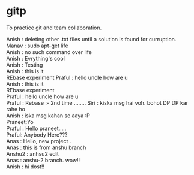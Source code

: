 # gitp
To practice git and team collaboration.

Anish : deleting other .txt files until a solution is found for curruption.<br>
Manav : sudo apt-get life<br>
Anish : no such command over life<br>
Anish : Evrything's cool<br>
Anish : Testing<br>
Anish : this is it<br>
REbase experiment
Praful : hello uncle how are u<br>
Anish : this is it<br>
REbase experiment<br>
Praful : hello uncle how are u<br>
Praful :   Rebase :- 2nd time ........
Siri : kiska msg hai voh. bohot DP DP kar rahe ho<br>
Anish : iska msg kahan se aaya :P<br>
Praneet:Yo<br>
Praful : Hello praneet.....<br>
Praful: Anybody Here???<br>
Anas	:	Hello, new project .<br>
Anas	:	this is from anshu branch<br>
Anshu2	:	anhsu2 edit<br>
Anas	:	anshu-2 branch. wow!!<br>
Anish : hi dost!!<br>
